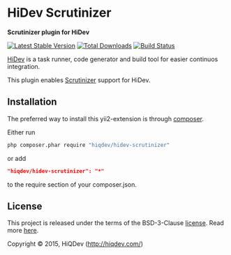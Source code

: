 HiDev Scrutinizer
=================

**Scrutinizer plugin for HiDev**

[![Latest Stable Version](https://poser.pugx.org/hiqdev/hidev-scrutinizer/v/stable)](https://packagist.org/packages/hiqdev/hidev-scrutinizer)
[![Total Downloads](https://poser.pugx.org/hiqdev/hidev-scrutinizer/downloads)](https://packagist.org/packages/hiqdev/hidev-scrutinizer)
[![Build Status](https://img.shields.io/travis/hiqdev/hidev-scrutinizer.svg)](https://travis-ci.org/hiqdev/hidev-scrutinizer)

[HiDev](https://github.com/hiqdev/hidev) is a task runner, code generator and build tool for easier continuos integration.

This plugin enables [Scrutinizer](https://scrutinizer-ci.org/) support for HiDev.

## Installation

The preferred way to install this yii2-extension is through [composer](http://getcomposer.org/download/).

Either run

```sh
php composer.phar require "hiqdev/hidev-scrutinizer"
```

or add

```json
"hiqdev/hidev-scrutinizer": "*"
```

to the require section of your composer.json.

## License

This project is released under the terms of the BSD-3-Clause [license](LICENSE).
Read more [here](http://choosealicense.com/licenses/bsd-3-clause).

Copyright © 2015, HiQDev (http://hiqdev.com/)
